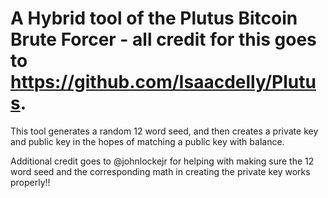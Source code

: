 # A Hybrid tool of the Plutus Bitcoin Brute Forcer - all credit for this goes to https://github.com/Isaacdelly/Plutus.


This tool generates a random 12 word seed, and then creates a private key and public key in the hopes of matching a public key with balance.  

Additional credit goes to @johnlockejr for helping with making sure the 12 word seed and the corresponding math in creating the private key works properly!!
